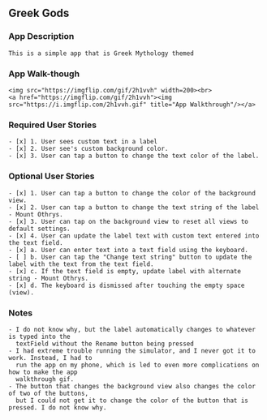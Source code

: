 ## Greek Gods

### App Description
    This is a simple app that is Greek Mythology themed

### App Walk-though

    <img src="https://imgflip.com/gif/2h1vvh" width=200><br>
    <a href="https://imgflip.com/gif/2h1vvh"><img src="https://i.imgflip.com/2h1vvh.gif" title="App Walkthrough"/></a>


### Required User Stories
    - [x] 1. User sees custom text in a label 
    - [x] 2. User see's custom background color.
    - [x] 3. User can tap a button to change the text color of the label.

### Optional User Stories
    - [x] 1. User can tap a button to change the color of the background view.
    - [x] 2. User can tap a button to change the text string of the label - Mount Othrys.
    - [x] 3. User can tap on the background view to reset all views to default settings.
    - [x] 4. User can update the label text with custom text entered into the text field.
    - [x] a. User can enter text into a text field using the keyboard.
    - [ ] b. User can tap the "Change text string" button to update the label with the text from the text field.
    - [x] c. If the text field is empty, update label with alternate string - Mount Othrys.
    - [x] d. The keyboard is dismissed after touching the empty space (view).
    
### Notes
    - I do not know why, but the label automatically changes to whatever is typed into the 
      textField without the Rename button being pressed
    - I had extreme trouble running the simulator, and I never got it to work. Instead, I had to
      run the app on my phone, which is led to even more complications on how to make the app 
      walkthrough gif.
    - The button that changes the background view also changes the color of two of the buttons,
      but I could not get it to change the color of the button that is pressed. I do not know why.
    
